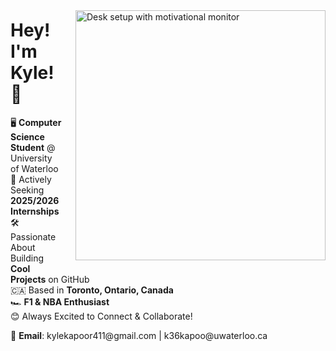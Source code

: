 <style>
  a {
    text-decoration: none;
    color: inherit;
  }
</style>

<p align="left">
  <img 
    src="https://images.unsplash.com/photo-1503437313881-503a91226402?q=80&w=2832&auto=format&fit=crop&ixlib=rb-4.0.3&ixid=M3wxMjA3fDB8MHxwaG90by1wYWdlfHx8fGVufDB8fHx8fA%3D%3D" 
    width="400" 
    alt="Desk setup with motivational monitor" 
    align="right" 
    style="margin: 10px 0 10px 20px;" 
  />

  <h1>Hey! I'm Kyle! 👋</h1>

  <p>
    🖥️ <b>Computer Science Student</b> @ University of Waterloo<br>
    🚀 Actively Seeking <b>2025/2026 Internships</b><br>
    🛠️ Passionate About Building <b>Cool Projects</b> on 
    <a href="https://github.com/kylekapoor?tab=repositories" style="text-decoration: none; color: inherit;">GitHub</a><br>
    🇨🇦 Based in <b>Toronto, Ontario, Canada</b><br>
    🏎️ <b>F1 & NBA Enthusiast</b><br>
    😊 Always Excited to Connect & Collaborate!<br>
  </p>

  <p>
    📧 <b>Email</b>: 
    <a href="mailto:kylekapoor411@gmail.com" style="text-decoration: none; color: inherit;">kylekapoor411@gmail.com</a> | 
    <a href="mailto:k36kapoo@uwaterloo.ca" style="text-decoration: none; color: inherit;">k36kapoo@uwaterloo.ca</a>
  </p>
</p>
